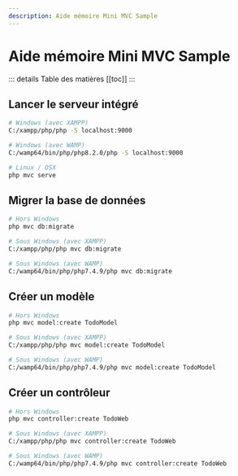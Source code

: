 ```yaml
---
description: Aide mémoire Mini MVC Sample
---
```


# Aide mémoire Mini MVC Sample

::: details Table des matières
[[toc]]
:::

## Lancer le serveur intégré

```sh
# Windows (avec XAMPP)
C:/xampp/php/php -S localhost:9000

# Windows (avec WAMP)
C:/wamp64/bin/php/php8.2.0/php -S localhost:9000

# Linux / OSX
php mvc serve
```

## Migrer la base de données

```sh
# Hors Windows
php mvc db:migrate

# Sous Windows (avec XAMPP)
C:/xampp/php/php mvc db:migrate

# Sous Windows (avec WAMP)
C:/wamp64/bin/php/php7.4.9/php mvc db:migrate
```

## Créer un modèle

```sh
# Hors Windows
php mvc model:create TodoModel

# Sous Windows (avec XAMPP)
C:/xampp/php/php mvc model:create TodoModel

# Sous Windows (avec WAMP)
C:/wamp64/bin/php/php7.4.9/php mvc model:create TodoModel
```

## Créer un contrôleur

```sh
# Hors Windows
php mvc controller:create TodoWeb

# Sous Windows (avec XAMPP)
C:/xampp/php/php mvc controller:create TodoWeb

# Sous Windows (avec WAMP)
C:/wamp64/bin/php/php7.4.9/php mvc controller:create TodoWeb
```